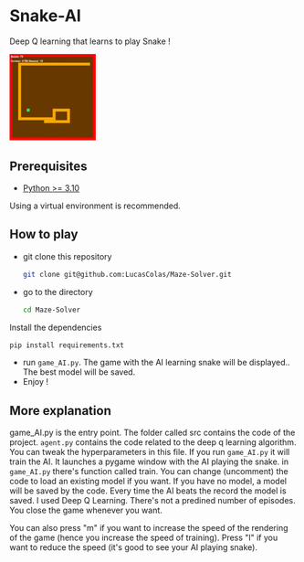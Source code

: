 # Snake-AI

Deep Q learning that learns to play Snake !

<img src="https://github.com/LucasColas/Snake-AI/blob/main/img/sneak%20peak.jpg" width=30% height=30%>

## Prerequisites 
* [Python >= 3.10](https://www.python.org/)

Using a virtual environment is recommended. 

## How to play
* git clone this repository
  ```bash
  git clone git@github.com:LucasColas/Maze-Solver.git
  ```
* go to the directory
  ```bash
  cd Maze-Solver
  ```

Install the dependencies
```bash
pip install requirements.txt
```

* run `game_AI.py`. The game with the AI learning snake will be displayed.. The best model will be saved. 
* Enjoy !

## More explanation
game_AI.py is the entry point. The folder called src contains the code of the project. `agent.py` contains the code related to the deep q learning algorithm. You can tweak the hyperparameters in this file. 
If you run `game_AI.py` it will train the AI. It launches a pygame window with the AI playing the snake. in `game_AI.py` there's function called train. You can change (uncomment) the code to load an existing model if you want. If you have no model, a model will be saved by the code. Every time the AI beats the record the model is saved. 
I used Deep Q Learning. There's not a predined number of episodes. You close the game whenever you want. 

You can also press "m" if you want to increase the speed of the rendering of the game (hence you increase the speed of training). Press "l" if you want to reduce the speed (it's good to see your AI playing snake).
